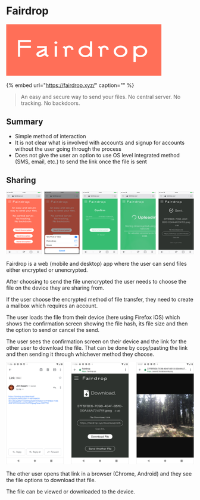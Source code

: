 # Fairdrop

![](../../.gitbook/assets/fairdrop-icon.png)

{% embed url="https://fairdrop.xyz/" caption="" %}

> An easy and secure way to send your files. No central server. No tracking. No backdoors.

## Summary

* Simple method of interaction
* It is not clear what is involved with accounts and signup for accounts without the user going through the process
* Does not give the user an option to use OS level integrated method \(SMS, email, etc.\) to send the link once the file is sent

## Sharing

![](../../.gitbook/assets/fairdrop-upload.png)

Fairdrop is a web \(mobile and desktop\) app where the user can send files either encrypted or unencrypted.

After choosing to send the file unencrypted the user needs to choose the file on the device they are sharing from.

If the user choose the encrypted method of file transfer, they need to create a mailbox which requires an account.

The user loads the file from their device \(here using Firefox iOS\) which shows the confirmation screen showing the file hash, its file size and then the option to send or cancel the send.

The user sees the confirmation screen on their device and the link for the other user to download the file. That can be done by copy/pasting the link and then sending it through whichever method they choose.

![](../../.gitbook/assets/fairdrop-download.png)

The other user opens that link in a browser \(Chrome, Android\) and they see the file options to download that file.

The file can be viewed or downloaded to the device.

